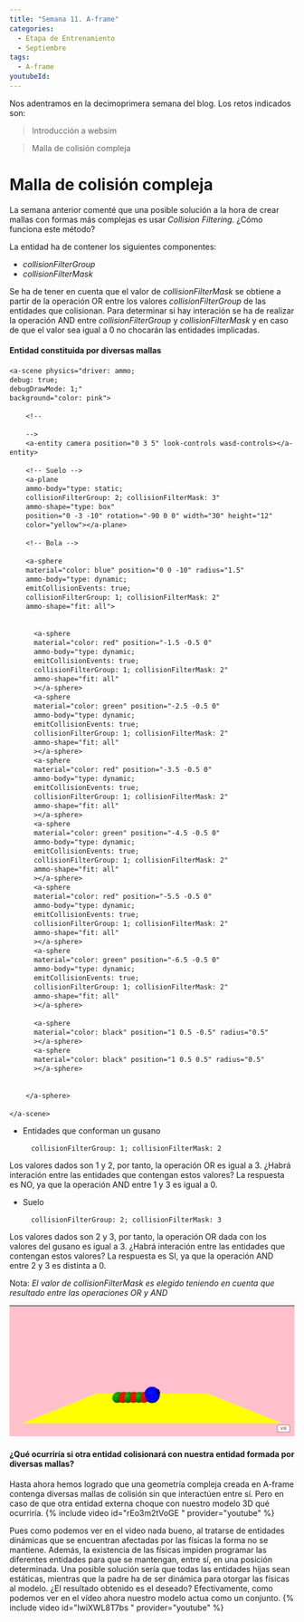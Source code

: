 ```yaml
---
title: "Semana 11. A-frame"
categories:
  - Etapa de Entrenamiento
  - Septiembre
tags:
  - A-frame
youtubeId: 
---
```



Nos adentramos en la decimoprimera semana del blog. Los retos indicados son:

> Introducción a websim

> Malla de colisión compleja

# Malla de colisión compleja

La semana anterior comenté que una posible solución a la hora de crear mallas con formas más complejas es usar *Collision Filtering*. ¿Cómo funciona este método?

La entidad ha de contener los siguientes componentes:

* *collisionFilterGroup*
* *collisionFilterMask*

Se ha de tener en cuenta que el valor de *collisionFilterMask* se obtiene a partir de la operación OR entre los valores *collisionFilterGroup* de las entidades que colisionan. Para determinar si hay interación se ha de realizar la operación AND entre *collisionFilterGroup* y *collisionFilterMask* y en caso de que el valor sea igual a 0 no chocarán las entidades implicadas. 

#### Entidad constituida por diversas mallas

    <a-scene physics="driver: ammo; 
    debug: true; 
    debugDrawMode: 1;"
    background="color: pink">

        <!--
            
        -->
        <a-entity camera position="0 3 5" look-controls wasd-controls></a-entity>

        <!-- Suelo -->
        <a-plane 
        ammo-body="type: static;
        collisionFilterGroup: 2; collisionFilterMask: 3" 
        ammo-shape="type: box"
        position="0 -3 -10" rotation="-90 0 0" width="30" height="12"
        color="yellow"></a-plane>

        <!-- Bola -->

        <a-sphere 
        material="color: blue" position="0 0 -10" radius="1.5"
        ammo-body="type: dynamic; 
        emitCollisionEvents: true;
        collisionFilterGroup: 1; collisionFilterMask: 2" 
        ammo-shape="fit: all">
  
        
          <a-sphere
          material="color: red" position="-1.5 -0.5 0"
          ammo-body="type: dynamic; 
          emitCollisionEvents: true;
          collisionFilterGroup: 1; collisionFilterMask: 2" 
          ammo-shape="fit: all"
          ></a-sphere>
          <a-sphere
          material="color: green" position="-2.5 -0.5 0"
          ammo-body="type: dynamic; 
          emitCollisionEvents: true;
          collisionFilterGroup: 1; collisionFilterMask: 2" 
          ammo-shape="fit: all"
          ></a-sphere>
          <a-sphere
          material="color: red" position="-3.5 -0.5 0"
          ammo-body="type: dynamic; 
          emitCollisionEvents: true;
          collisionFilterGroup: 1; collisionFilterMask: 2" 
          ammo-shape="fit: all"
          ></a-sphere>
          <a-sphere
          material="color: green" position="-4.5 -0.5 0"
          ammo-body="type: dynamic; 
          emitCollisionEvents: true;
          collisionFilterGroup: 1; collisionFilterMask: 2" 
          ammo-shape="fit: all"
          ></a-sphere>
          <a-sphere
          material="color: red" position="-5.5 -0.5 0"
          ammo-body="type: dynamic; 
          emitCollisionEvents: true;
          collisionFilterGroup: 1; collisionFilterMask: 2" 
          ammo-shape="fit: all"
          ></a-sphere>
          <a-sphere
          material="color: green" position="-6.5 -0.5 0"
          ammo-body="type: dynamic; 
          emitCollisionEvents: true;
          collisionFilterGroup: 1; collisionFilterMask: 2" 
          ammo-shape="fit: all"
          ></a-sphere>
  
          <a-sphere
          material="color: black" position="1 0.5 -0.5" radius="0.5"
          ></a-sphere>
          <a-sphere
          material="color: black" position="1 0.5 0.5" radius="0.5"
          ></a-sphere>
  
          
        </a-sphere>

    </a-scene>

* Entidades que conforman un gusano 

        collisionFilterGroup: 1; collisionFilterMask: 2

Los valores dados son 1 y 2, por tanto, la operación OR es igual a 3. ¿Habrá interación entre las entidades que contengan estos valores? La respuesta es NO, ya que la operación AND entre 1 y 3 es igual a 0. 

* Suelo 

        collisionFilterGroup: 2; collisionFilterMask: 3

Los valores dados son 2 y 3, por tanto, la operación OR dada con los valores del gusano es igual a 3. ¿Habrá interación entre las entidades que contengan estos valores? La respuesta es SI, ya que la operación AND entre 2 y 3 es distinta a 0. 

Nota: *El valor de collisionFilterMask es elegido teniendo en cuenta que resultado entre las operaciones OR y AND* 

![Resultado](https://raw.githubusercontent.com/RoboticsLabURJC/2022-tfg-ana-villanueva/main/docs/images/aframe-malla-colision-correcta.png)


#### ¿Qué ocurriría si otra entidad colisionará con nuestra entidad formada por diversas mallas?

Hasta ahora hemos logrado que una geometría compleja creada en A-frame contenga diversas mallas de colisión sin que interactúen entre sí. Pero en caso de que otra entidad externa choque con nuestro modelo 3D qué ocurriría. {% include video id="rEo3m2tVoGE " provider="youtube" %}

Pues como podemos ver en el video nada bueno, al tratarse de entidades dinámicas que se encuentran afectadas por las físicas la forma no se mantiene. Además, la existencia de las físicas impiden programar las diferentes entidades para que se mantengan, entre sí, en una posición determinada. Una posible solución sería que todas las entidades hijas sean estáticas, mientras que la padre ha de ser dinámica para otorgar las físicas al modelo. ¿El resultado obtenido es el deseado? Efectivamente, como podemos ver en el vídeo ahora nuestro modelo actua como un conjunto. {% include video id="lwiXWL8T7bs " provider="youtube" %}
